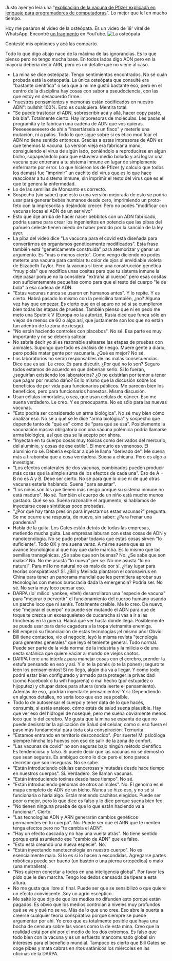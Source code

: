 Justo ayer yo leía una "[explicación de la vacuna de Pfizer explicada en lenguaje para programadores de computadoras](https://berthub.eu/articles/posts/reverse-engineering-source-code-of-the-biontech-pfizer-vaccine/)". Lo mejor que leí en mucho tiempo.

Hoy me pasaron el video de la osteópata. Es un video de 18' viral de WhatsApp. Encontré [un fragmento](https://www.youtube.com/watch?v=0Jae05VCWCg) en YouTube.
![La osteópata](https://i.imgur.com/BFAW0Ha.png)

Contesté mis opiniones y acá las comparto.

Todo lo que digo abajo nace de la máxima de las ignorancias. Es lo que pienso pero no tengo mucha base. En todos lados digo ADN pero en la mayoría debería decir ARN, pero es un detalle que no viene al caso.

- La mina se dice osteópata. Tengo sentimientos encontrados. No sé cuán probada está la osteopatía. La única osteópata que consulté era "bastante científica" o sea que a mí me gustó bastante eso, pero en el centro de la disciplina hay cosas con sabor a pseudociencia, con las que estoy en desacuerdo firme..
- "nuestros pensamientos y memorias están codificados en nuestro ADN": bullshit 100%. Esto es cualquiera. Mentira total.
- "Se puede trastocar el ADN, sobrescribir acá y allá, hacer copy paste, bla bla". Totalmente cierto. Hay imporesoras de moléculas. Les pasás el programita y te fabrican una cadena de ADN que vos quieras. Peeeeeeeeeeero de ahí a "insertársela a un flaco" y meterle una mutación, ni a palos. Todo lo que sigue sobre si es ético modifcar el ADN no tiene sentido entonces. Gracias a estas impresoras de ADN es que tenemos la vacuna. La versión vieja era fabricar a mano, consiguiendo el virus de algún lado, poniéndolo a reproducirse en algún bicho, sopapeándolo para que estuviera medio boludo y así lograr una vacuna que entrenara a tu sistema inmune en lugar de simplemente enfermarte por error. Lo que hicieron los de Pfizer (y calculo que todos los demás) fue "imprimir" un cachito del virus que es lo que hace reaccionar a tu sistema inmune, sin imprimir el resto del virus que es el que te genera la enfermedad.
- Lo de las semillas de Monsanto es correcto.
- Sospecho (sin saber) que esto o una versión mejorada de esto se podría usar para generar bebés humanos desde cero, imprimiendo un proto-feto con la impresorita y dejándolo crecer. Pero no podés "modificar con vacunas locas el ADN de un ser vivo"
- Esto que dije arriba de hacer nacer bebbitos con un ADN fabricado, podría usarse para crear los ingenieritos en potencia que las pibas del pañuelo celeste tienen miedo de haber perdido por la sanción de la ley ayer.
- La piba del video dice "La vacucna para el covid está diseñada para convertirnos en organismos genéticamente modificados". Esta frase también está "geneticamente construida" para atemorizar y ganar un argumento. Es "más o menos cierto". Como vengo diciendo no podés meterte una vacuna para cambiar tu color de ojos al envidiable violeta de Elizabeth Taylor. Pero la vacuna sí tiene una construcción genética *muy piola" que modifica unas cositas para que tu sistema inmune la deje pasar porque no la considera "extraña al cuerpo" pero esas cositas son suficientemente pequeñas como para que el resto del cuerpo "le de bola" a esa cadena de ADN.
- "Estas vacunas nunca se usaron en humanos antes". Y lo repite. Y es cierto. Habrá pasado lo mismo con la penicilina también, ¿no? Alguna vez hay que empezar. Es cierto que en el apuro no sé si se cumplieron bien todas las etapas de pruebas. También pienso que ni en pedo me meto una Sputnik V (Europa no la autorizó, Rusia dice que funca sólo en viejos de menos de 60 o algo así, que justamente son los que no están tan adentro de la zona de riesgo).
- "No están haciendo controles con placebos". No sé. Esa parte es muy importante y no se debería saltear.
- No sabría decir yo si es razonable saltearse las etapas de pruebas con animales. Supongo que todo es análisis de riesgo. Muere gente a diario, pero podés matar gente por vacunarla. ¿Qué es mejor? No sé.
- Los laboratorios no serán responsables de las malas consecuencias. Dice que es así. Le creo. Es para discutir. ¿Por qué no lo son? Seguro todos estamos de acuerdo en que deberían serlo. Si lo fueran, ¿seguirían existiendo los laboratorios? ¿O no existirían por temor a tener que pagar por mucho daño? Es lo mismo que la discusión sobre los beneficios de por vida para funcionarios públicos. Me parecen bien los beneficios, pero para funcionarios honestos. Misma discusión.
- Usan células inmortales, o sea, que usan células de cáncer. Eso me suena verdadero. Le creo. Y es preocupante. No es sólo para las nuevas vacunas.
- "Esto podría ser considerado un arma biológica". No sé muy bien cómo analizar eso. No sé a qué se le dice "arma biológica" y sospecho que depende tanto de "qué es" como de "para qué se usa". Posiblemente la vacunación masiva obligatoria con una vacuna polémica podría llamarse arma biológica, así que esa se la acepto por ahora.
- "Inyectan en tu cuerpo cosas muy tóxicas como derivados del mercurio, del aluminio, y cosas de ese estilo". El mercurio es venenoso. El aluminio no sé. Debería explicar a qué le llama "derivado de". Me suena más a tirabomba que a cosa verdadera. Suena a chicana. Pero es algo a investigar.
- "Los efectos colaterales de dos vacunas, combinados pueden producir más cosas que la simple suma de los efectos de cada una". Eso de A + B no es A y B. Debe ser cierto. No sé para qué lo dice ni de qué otras vacunas estaría hablando. Suena "para asustar".
- "Los niños son los que tienen más riesgo porque su sistema inmune no está maduro". No sé. También el cuerpo de un niño está mucho menos gastado. Qué se yo. Suena razonable el argumento, si hablamos de inyectarse cosas sintéticas poco probadas.
- "¿Por qué hay tanta presión para inyectarnos estas vacunas?" pregunta. Se me ocurre una respusta, de nuevo, sin saber: ¿Para frenar una pandemia?
- Habla de la guita. Los Gates están detrás de todas las empresas, metiendo mucha guita. Las empresas laburan con estas cosas de ADN y nanotecnología. No se pudo probar todavía que estas cosas sirven "lo suficiente". Todo OK y me suena veraz. A mí me suena que es un avance tecnológico al que hay que darle marcha. Es lo mismo que las semillas transgénicas. ¿Se sabe que son buenas? No. ¿Se sabe que son malas? No. No me asusta "lo nuevo" per se. No me asusta "lo no natural". Para mí lo no natural no es malo de por sí. ¿Hay lugar para teorías conspirativas? Sí. ¿Bill y Melinda plantaron el coronavirus en China para tener un panorama mundial que les permitiera aprobar sus tecnologías con menos burocracia dada la emergencia? Podría ser. No sé. No sería muy loco pensar eso.
- DARPA (lo' milico' yankee, viteh) desarrollaron una "especie de vacuna" para "mejorar o pervertir" el funcionamiento del cuerpo humano usando un parche loco que ni sentís. Totalmente creíble. Me lo creo. De nuevo, ese "mejorar el cuerpo" no puede ser mutando el ADN para que de toque te crezca un exoesqueleteo de cucaracha si vas a ir a las trincheras en la guerra. Habrá que ver hasta dónde llega. Posiblemente se pueda usar para darle cagadera a la tropa vietnamita enemiga.
- Bill empezó su financiación de estas tecnologías ¡el mismo año! Obvio. Bill tiene contactos, vio el negocio, leyó la misma revista "tecnología para gerentes generales" que leyó el teniente general. Todo normal. Puede ser parte de la vida normal de la industria y la milicia o de una secta satánica que quiere vaciar al mundo de viejos chotos.
- DARPA tiene una interfaz para manejar cosas con el cerebro, prender la estufa pensando en eso y así. Y si te la ponés (o te la ponen) ¡seguro te leen los pensamientos! Si no llegó, algún día va a llegar. Y como todo, podrá estar bien configurado y armado para proteger la privacidad (como Facebook o tu wifi hogareña) o mal hecho (por estupidez o hijoputez) y chupar datos para afuera (onda leerte el pensamiento). Además de eso, ¡podrían inyectarte pensamientos! Y sí. Dependiendo en algunos detalles, no sería loco que eso sea posible.
- Todo lo de autosensar el cuerpo y tener data de lo que hacés, consumís, si estás ansioso, cómo estás de salud suena plausible. Hay que ver eso del hidrogel de nosequé, pero me suena obviamente menos loco que lo del cerebro. Me gusta que la mina se espanta de que no puede desisntalar la aplicación de Salud del celular, como si eso fuera el paso más fundamental para toda esta conspiración. Ternurita.
- "Estamos entrando en territorio desconocido". ¡Por suerte! Mi psicóloga siempre hincha los huevos con eso de salir de la zona de confort.
- "Las vacunas de covid" no son seguras bajo ningún método científico. Es tendencioso y falso. Sí puede decir que las vacunas no se demostró que sean seguras. Es ambiguo como lo dice pero el tono parece decretar que son inseguras. No se sabe.
- "Están introduciendo células cancerosas y mutadas desde hace tiempo en nuestros cuerpos". Sí. Verdadero. Se llaman vacunas.
- "Están introduciendo toxinas desde hace tiempo". No sé.
- "Están introduciendo genomas de otros animales". No. El genoma es el mapa completo de ADN de un bicho. Nunca se hizo eso, y no sé si funcionaría o haría algo. Están metiendo cachitos elegidos. Puede ser peor o mejor, pero lo que dice es falso y lo dice porque suena bien feo.
- "No tienen ninguna prueba de que lo que están haciendo va a funcionar". Cierto.
- "Las tecnologías ADN y ARN generarán cambios genéticos permanentes en tu cuerpo". No. Puede ser que el ARN que te menten tenga efectos pero no "te cambia el ADN".
- "Hay un efecto cascada y no hay una vuelta atrás". No tiene sentido porque está asumiendo ese "cambio de ADN" que es falso.
- "Esto está creando una nueva especie". No.
- "Están inyectando nanotecnología en nuestro cuerpo". No es esencialmente malo. Sí lo es si lo hacen a escondidas. Agregarse partes robóticas puede ser bueno (un bastón o una pierna ortopédica) o malo (una metralleta).
- "Nos quieren conectar a todos en una inteligencia global". Por favor les pido que le den marcha. Tengo los dedos cansaods de tipear a esta altura.
- No me gusta que llore al final. Puede ser que se sensibilizó o que quiere un efecto convincente. Soy un agrio escéptico.
- Me salté lo que dijo de que los medios no difunden esto porque están pagados. Es obvio que los medios controlan a niveles muy profundos qué se ve y qué no se ve. Más de lo que uno cree. Eso abre la puerta a creerse cualquier teoría conspirativa porque siempre se puede argumentar por ahí. Yo creo que es totalmente posible que haya una bocha de censura sobre las voces como la de esta mina. Creo que la realidad está por ahí por el medio de los dos extremos. Es falso que todo bien con la vacuna y es un esfuerzo mancomunado global sin intereses para el beneficio mundial. Tampoco es cierto que Bill Gates se coge pibes y mata cabras en ritos satánicos los miércoles en las oficinas de la DARPA.